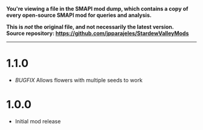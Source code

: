 **You're viewing a file in the SMAPI mod dump, which contains a copy of every open-source SMAPI mod
for queries and analysis.**

**This is _not_ the original file, and not necessarily the latest version.**  
**Source repository: https://github.com/jpparajeles/StardewValleyMods**

----

# 1.1.0
- *BUGFIX* Allows flowers with multiple seeds to work

# 1.0.0
- Initial mod release